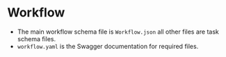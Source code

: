 # Workflow

- The main workflow schema file is `Workflow.json` all other files are task schema files.
- `workflow.yaml` is the Swagger documentation for required files.